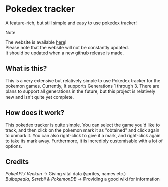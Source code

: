 # Pokedex tracker
A feature-rich, but still simple and easy to use pokedex tracker!

> [!Note]  
> The website is available [here](https://pokedex-tracker.netlify.app)!  
> Please note that the website will not be constantly updated.  
> It should be updated when a new github release is made.

## What is this?
This is a very extensive but relatively simple to use Pokedex tracker for the pokemon games. Currently, It supports Generations 1 through 3. There are plans to support all generations in the future, but this project is relatively new and isn't quite yet complete.

## How does it work?
This pokedex tracker is quite simple. You can select the game you'd like to track, and then click on the pokemon mark it as "obtained" and click again to unmark it. You can also right-click to give it a mark, and right-click again to take its mark away. Furthermore, it is incredibly customisable with a lot of options.

## Credits
*PokeAPI / Veekun* -> Giving vital data (sprites, names etc.)  
*Bulbapedia, Serebii & PokemonDB* -> Providing a good wiki for information